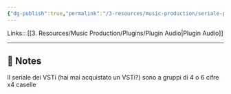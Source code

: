 ```yaml
---
{"dg-publish":true,"permalink":"/3-resources/music-production/seriale-plugin/","tags":["note"]}
---
```


Links:: [[3. Resources/Music Production/Plugins/Plugin Audio\|Plugin Audio]]

---

## 📝 Notes

Il seriale dei VSTi (hai mai acquistato un VSTi?) sono a gruppi di 4 o 6 cifre x4 caselle 


